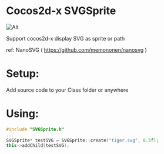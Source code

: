 # Cocos2d-x SVGSprite

![Alt][1]

Support cocos2d-x display SVG as sprite or path

ref: NanoSVG ( https://github.com/memononen/nanosvg )

# Setup:
Add source code to your Class folder or anywhere

# Using: 
```c++
#include "SVGSprite.h"
...
SVGSprite* testSVG = SVGSprite::create("tiger.svg", 0.5f);
this->addChild(testSVG);
```

[1]: /demo_tiger.png "Demo Tiger"

